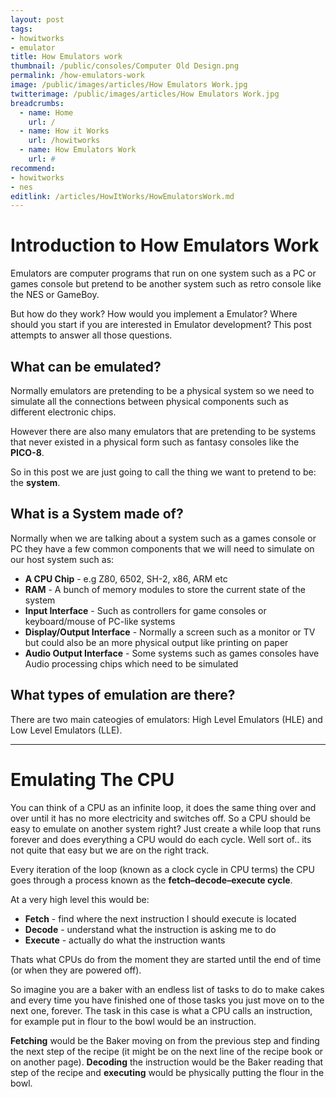 ```yaml
---
layout: post
tags: 
- howitworks
- emulator
title: How Emulators work
thumbnail: /public/consoles/Computer Old Design.png
permalink: /how-emulators-work
image: /public/images/articles/How Emulators Work.jpg
twitterimage: /public/images/articles/How Emulators Work.jpg
breadcrumbs:
  - name: Home
    url: /
  - name: How it Works
    url: /howitworks
  - name: How Emulators Work
    url: #
recommend: 
- howitworks
- nes
editlink: /articles/HowItWorks/HowEmulatorsWork.md
---
```

# Introduction to How Emulators Work
Emulators are computer programs that run on one system such as a PC or games console but pretend to be another system such as retro console like the NES or GameBoy.

But how do they work? How would you implement a Emulator? Where should you start if you are interested in Emulator development? This post attempts to answer all those questions.

## What can be emulated?
Normally emulators are pretending to be a physical system so we need to simulate all the connections between physical components such as different electronic chips.

However there are also many emulators that are pretending to be systems that never existed in a physical form such as fantasy consoles like the **PICO-8**.

So in this post we are just going to call the thing we want to pretend to be: the **system**.

## What is a System made of?
Normally when we are talking about a system such as a games console or PC they have a few common components that we will need to simulate on our host system such as:
* **A CPU Chip** - e.g Z80, 6502, SH-2, x86, ARM etc
* **RAM** - A bunch of memory modules to store the current state of the system
* **Input Interface** - Such as controllers for game consoles or keyboard/mouse of PC-like systems
* **Display/Output Interface** - Normally a screen such as a monitor or TV but could also be an more physical output like printing on paper
* **Audio Output Interface** - Some systems such as games consoles have Audio processing chips which need to be simulated

## What types of emulation are there?
There are two main cateogies of emulators: High Level Emulators (HLE) and Low Level Emulators (LLE).


---
# Emulating The CPU
You can think of a CPU as an infinite loop, it does the same thing over and over until it has no more electricity and switches off. So a CPU should be easy to emulate on another system right? Just create a while loop that runs forever and does everything a CPU would do each cycle. Well sort of.. its not quite that easy but we are on the right track.

Every iteration of the loop (known as a clock cycle in CPU terms) the CPU goes through a process known as the **fetch–decode–execute cycle**.

At a very high level this would be:
* **Fetch** - find where the next instruction I should execute is located
* **Decode** - understand what the instruction is asking me to do
* **Execute** - actually do what the instruction wants

Thats what CPUs do from the moment they are started until the end of time (or when they are powered off).

So imagine you are a baker with an endless list of tasks to do to make cakes and every time you have finished one of those tasks you just move on to the next one, forever. The task in this case is what a CPU calls an instruction, for example put in flour to the bowl would be an instruction. 

**Fetching** would be the Baker moving on from the previous step and finding the next step of the recipe (it might be on the next line of the recipe book or on another page). **Decoding** the instruction would be the Baker reading that step of the recipe and **executing** would be physically putting the flour in the bowl.
